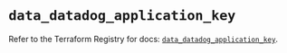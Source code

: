 # `data_datadog_application_key`

Refer to the Terraform Registry for docs: [`data_datadog_application_key`](https://registry.terraform.io/providers/datadog/datadog/3.63.0/docs/data-sources/application_key).
